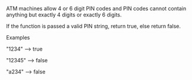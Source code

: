 ATM machines allow 4 or 6 digit PIN codes and PIN codes cannot contain anything but exactly 4 digits or exactly 6 digits.

If the function is passed a valid PIN string, return true, else return false.

Examples

"1234"   -->  true

"12345"  -->  false

"a234"   -->  false
